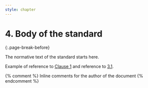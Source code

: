 ```yaml
---
style: chapter
---
```


# 4. Body of the standard
{:.page-break-before}

The normative text of the standard starts here. 

Example of reference to [Clause 1](01.html) and reference to [3.1](31-definitions).

{% comment %} 
Inline comments for the author of the document
{% endcomment %}
